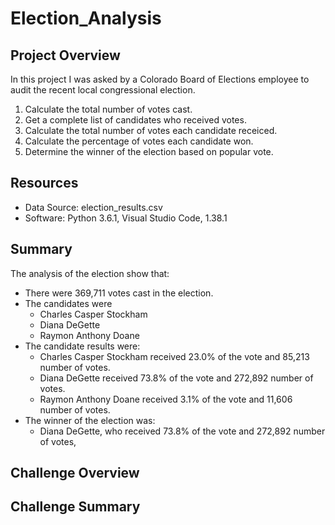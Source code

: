 # Election_Analysis

## Project Overview 
In this project I was asked by a Colorado Board of Elections employee to audit the recent local congressional election. 

1. Calculate the total number of votes cast. 
2. Get a complete list of candidates who received votes. 
3. Calculate the total number of votes each candidate receiced. 
4. Calculate the percentage of votes each candidate won. 
5. Determine the winner of the election based on popular vote. 

## Resources 
- Data Source: election_results.csv 
- Software: Python 3.6.1, Visual Studio Code, 1.38.1 

## Summary 
The analysis of the election show that: 
- There were 369,711 votes cast in the election. 
- The candidates were 
  - Charles Casper Stockham
  - Diana DeGette
  - Raymon Anthony Doane
- The candidate results were: 
   - Charles Casper Stockham received 23.0% of the vote and 85,213 number of votes. 
   - Diana DeGette received 73.8% of the vote and 272,892 number of votes. 
   - Raymon Anthony Doane received 3.1% of the vote and 11,606 number of votes. 
- The winner of the election was: 
   - Diana DeGette, who received 73.8% of the vote and 272,892 number of votes, 

## Challenge Overview 

## Challenge Summary 

 
